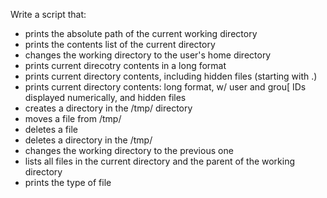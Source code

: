 Write a script that:
* prints the absolute path of the current working directory
* prints the contents list of the current directory
* changes the working directory to the user's home directory
* prints current direcotry contents in a long format
* prints current directory contents, including hidden files (starting with .)
* prints current directory contents: long format, w/ user and grou[ IDs displayed numerically, and hidden files
* creates a directory in the /tmp/ directory
* moves a file from /tmp/ 
* deletes a file
* deletes a directory in the /tmp/
* changes the working directory to the previous one
* lists all files in the current directory and the parent of the working directory 
* prints the type of file
